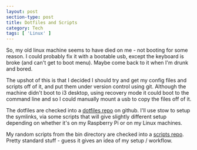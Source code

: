 ```yaml
---
layout: post
section-type: post
title: Dotfiles and Scripts
category: Tech
tags: [ 'Linux' ]
---
```


So, my old linux machine seems to have died on me - not booting for some reason.  I could probably fix it with a bootable usb, except the keyboard is broke (and can't get to boot menu).  Maybe come back to it when I'm drunk and bored.

The upshot of this is that I decided I should try and get my config files and scripts off of it, and put them under version control using git.  Although the machine didn't boot to i3 desktop, using recovery mode it could boot to the command line and so I could manually mount a usb to copy the files off of it.

The dotfiles are checked into a [dotfiles repo](https://github.com/0x3F3F/dotfiles) on github.  I'll use stow to setup the symlinks, via some scripts that will give slightly different setup depending on whether it's on my Raspberry Pi or on my Linux machines.

My random scripts from the bin directory are checked into a [scripts repo](https://github.com/0x3F3F/Scripts). Pretty standard stuff - guess it gives an idea of my setup / workflow.

